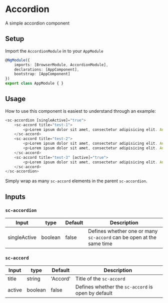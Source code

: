 # Accordion
A simple accordion component

## Setup

Import the `AccordionModule` in to your `AppModule`
```ts
@NgModule({
    imports: [BrowserModule, AccordionModule],
    declarations: [AppComponent],
    bootstrap: [AppComponent]
})
export class AppModule { }
```

## Usage 

How to use this component is easiest to understand through an example: 

```ts
<sc-accordion [singleActive]="true">
    <sc-accord title="test-1">
        <p>Lorem ipsum dolor sit amet, consectetur adipisicing elit. Animi architecto, atque aut autem eaque earum eos eum, ex expedita officia provident quis quo sequi similique ullam veritatis voluptas, voluptates. Deserunt?</p>  
    </sc-accord>
    <sc-accord title="test-2">
        <p>Lorem ipsum dolor sit amet, consectetur adipisicing elit. Animi architecto, atque aut autem eaque earum eos eum, ex expedita officia provident quis quo sequi similique ullam veritatis voluptas, voluptates. Deserunt?</p>
        <p>Lorem ipsum dolor sit amet, consectetur adipisicing elit. Animi architecto, atque aut autem eaque earum eos eum, ex expedita officia provident quis quo sequi similique ullam veritatis voluptas, voluptates. Deserunt?</p>
    </sc-accord>
    <sc-accord title="test-3" [active]="true">
        <p>Lorem ipsum dolor sit amet, consectetur adipisicing elit. Animi architecto, atque aut autem eaque earum eos eum, ex expedita officia provident quis quo sequi similique ullam veritatis voluptas, voluptates. Deserunt?</p>
    </sc-accord>
</sc-accordion>
```

Simply wrap as many `sc-accord` elements in the parent `sc-accordion`.

## Inputs

### `sc-accordion`
 
| Input  | type | Default | Description
--- | --- | --- | ---
singleActive | boolean | false | Defines whether one or many `sc-accord` can be open at the same time

### `sc-accord`

| Input  | type | Default | Description
--- | --- | --- | ---
title | string | 'Accord' | Title of the `sc-accord`
active | boolean | false | Defines whether the `sc-accord` is open by default